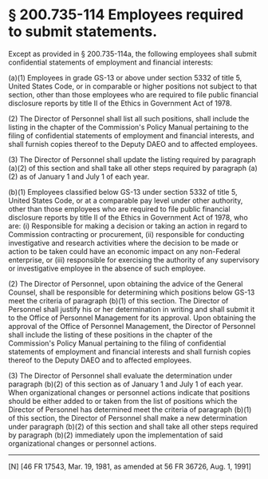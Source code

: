 # § 200.735-114   Employees required to submit statements.

Except as provided in § 200.735-114a, the following employees shall submit confidential statements of employment and financial interests:


(a)(1) Employees in grade GS-13 or above under section 5332 of title 5, United States Code, or in comparable or higher positions not subject to that section, other than those employees who are required to file public financial disclosure reports by title II of the Ethics in Government Act of 1978.


(2) The Director of Personnel shall list all such positions, shall include the listing in the chapter of the Commission's Policy Manual pertaining to the filing of confidential statements of employment and financial interests, and shall furnish copies thereof to the Deputy DAEO and to affected employees.


(3) The Director of Personnel shall update the listing required by paragraph (a)(2) of this section and shall take all other steps required by paragraph (a)(2) as of January 1 and July 1 of each year.


(b)(1) Employees classified below GS-13 under section 5332 of title 5, United States Code, or at a comparable pay level under other authority, other than those employees who are required to file public financial disclosure reports by title II of the Ethics in Government Act of 1978, who are: (i) Responsible for making a decision or taking an action in regard to Commission contracting or procurement, (ii) responsible for conducting investigative and research activities where the decision to be made or action to be taken could have an economic impact on any non-Federal enterprise, or (iii) responsible for exercising the authority of any supervisory or investigative employee in the absence of such employee.


(2) The Director of Personnel, upon obtaining the advice of the General Counsel, shall be responsible for determining which positions below GS-13 meet the criteria of paragraph (b)(1) of this section. The Director of Personnel shall justify his or her determination in writing and shall submit it to the Office of Personnel Management for its approval. Upon obtaining the approval of the Office of Personnel Management, the Director of Personnel shall include the listing of these positions in the chapter of the Commission's Policy Manual pertaining to the filing of confidential statements of employment and financial interests and shall furnish copies thereof to the Deputy DAEO and to affected employees.


(3) The Director of Personnel shall evaluate the determination under paragraph (b)(2) of this section as of January 1 and July 1 of each year. When organizational changes or personnel actions indicate that positions should be either added to or taken from the list of positions which the Director of Personnel has determined meet the criteria of paragraph (b)(1) of this section, the Director of Personnel shall make a new determination under paragraph (b)(2) of this section and shall take all other steps required by paragraph (b)(2) immediately upon the implementation of said organizational changes or personnel actions.



---

[N] [46 FR 17543, Mar. 19, 1981, as amended at 56 FR 36726, Aug. 1, 1991]




